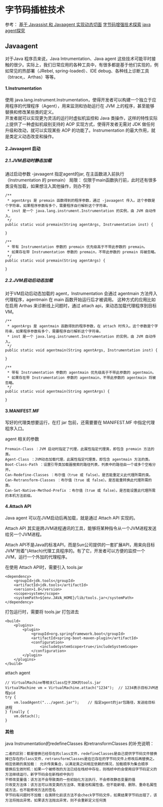 # 字节码插桩技术

参考： 
[基于 Javassist 和 Javaagent 实现动态切面](https://www.cnblogs.com/chiangchou/p/javassist.html#_label2)
[字节码增强技术探索](https://tech.meituan.com/2019/09/05/java-bytecode-enhancement.html)
[java agent探究](https://zhuanlan.zhihu.com/p/74255330)
## Javaagent
对于Java 程序员来说，Java Intrumentation、Java agent 这些技术可能平时接触的很少。实际上，我们日常应用的各种工具中，有很多都是基于他们实现的，例如常见的热部署（JRebel, spring-loaded）、IDE debug、各种线上诊断工具（btrace,、Arthas）等等。
#### 1.Instrumentation
使用 java.lang.instrument.Instrumentation，使得开发者可以构建一个独立于应用程序的代理程序（Agent），用来监测和协助运行在 JVM 上的程序，甚至能够替换和修改某些类的定义。  
开发者就可以实现更为灵活的运行时虚拟机监控和 Java 类操作，这样的特性实际上提供了一种虚拟机级别支持的 AOP 实现方式，使得开发者无需对 JDK 做任何升级和改动，就可以实现某些 AOP 的功能了。Instrumentation 的最大作用，就是类定义动态改变和操作。
#### 2.Javaagent 启动
##### 2.1.JVM启动时静态加载

通过启动参数 -javaagent 指定agent的jar, 在主函数进入前执行 （Instrumentation 的 premain）
局限： 仅限于main函数执行前，此时还有很多类没有加载，如果想注入其他操作，则办不到
```
/**
 * agentArgs 是 premain 函数得到的程序参数，通过 -javaagent 传入。这个参数是个字符串，如果程序参数有多个，需要程序自行解析这个字符串。
 * inst 是一个 java.lang.instrument.Instrumentation 的实例，由 JVM 自动传入。
 */
public static void premain(String agentArgs, Instrumentation inst) {

}

/**
 * 带有 Instrumentation 参数的 premain 优先级高于不带此参数的 premain。
 * 如果存在带 Instrumentation 参数的 premain，不带此参数的 premain 将被忽略。
 */
public static void premain(String agentArgs) {

}
```

##### 2.2.JVM启动后动态加载
对于VM启动后动态加载的 agent，Instrumentation 会通过 agentmain 方法传入代理程序，agentmain 在 main 函数开始运行后才被调用。
这种方式的应用比如在启用 Arthas 来诊断线上问题时，通过 attach api，来动态加载代理程序到目标VM。
```
/**
 * agentArgs 是 agentmain 函数得到的程序参数，在 attach 时传入。这个参数是个字符串，如果程序参数有多个，需要程序自行解析这个字符串。
 * inst 是一个 java.lang.instrument.Instrumentation 的实例，由 JVM 自动传入。
 */
public static void agentmain(String agentArgs, Instrumentation inst) {

}

/**
 * 带有 Instrumentation 参数的 agentmain 优先级高于不带此参数的 agentmain。
 * 如果存在带 Instrumentation 参数的 agentmain，不带此参数的 agentmain 将被忽略。
 */
public static void agentmain(String agentArgs) {

}
```

#### 3.MANIFEST.MF
写好的代理类想要运行，在打 jar 包前，还需要要在 MANIFEST.MF 中指定代理程序入口。   

agent 相关的参数
```
Premain-Class ：JVM 启动时指定了代理，此属性指定代理类，即包含 premain 方法的类。
Agent-Class ：JVM动态加载代理，此属性指定代理类，即包含 agentmain 方法的类。
Boot-Class-Path ：设置引导类加载器搜索的路径列表，列表中的路径由一个或多个空格分开。
Can-Redefine-Classes ：布尔值（true 或 false）。是否能重定义此代理所需的类。
Can-Retransform-Classes ：布尔值（true 或 false）。是否能重转换此代理所需的类。
Can-Set-Native-Method-Prefix ：布尔值（true 或 false）。是否能设置此代理所需的本机方法前缀。
```
#### 4.Attach API
Java agent 可以在JVM启动后再加载，就是通过 Attach API 实现的。  

Attach API 其实是跨JVM进程通讯的工具，能够将某种指令从一个JVM进程发送给另一个JVM进程。  

Attach API不是Java的标准API，而是Sun公司提供的一套扩展API，用来向目标JVM"附着"(Attach)代理工具程序的。有了它，开发者可以方便的监控一个JVM，运行一个外加的代理程序。

在使用 Attach API时，需要引入 tools.jar 
```
<dependency>
    <groupId>jdk.tools</groupId>
    <artifactId>jdk.tools</artifactId>
    <version>1.8</version>
    <scope>system</scope>
    <systemPath>${env.JAVA_HOME}/lib/tools.jar</systemPath>
</dependency>
```
打包运行时，需要将 tools.jar 打包进去
```
<build>
    <plugins>
        <plugin>
            <groupId>org.springframework.boot</groupId>
            <artifactId>spring-boot-maven-plugin</artifactId>
            <configuration>
                <includeSystemScope>true</includeSystemScope>
            </configuration>
        </plugin>
    </plugins>
</build>
```
attach agent
```
// VirtualMachine等相关Class位于JDK的tools.jar
VirtualMachine vm = VirtualMachine.attach("1234");  // 1234表示目标JVM进程pid
try {
    vm.loadAgent(".../agent.jar");    // 指定agent的jar包路径，发送给目标进程
} finally {
    vm.detach();
}
```

#### 其他
java Instrumentation的redefineClasses 和retransformClasses 的补充说明：
```
二者的区别：都是替换已经存在的class文件，redefineClasses是自己提供字节码文件替换掉已存在的class文件，retransformClasses是在已存在的字节码文件上修改后再替换之。
相互依赖的类加载： 允许传类集合，以满足类之间相互依赖的情况，加载顺序为集合顺序
替换后生效时机：如果一个被修改的方法已经在栈桢中存在，则栈桢中的会使用旧字节码定义的方法继续运行，新字节码会在新栈桢中执行
不修改变量值：该方法不会导致类的一些初始化方法执行、不会修改静态变量的值
只改变方法体：该方法可以改变类的方法体、常量池和属性值，但不能新增、删除、重命名属性或方法，也不能修改方法的签名
字节码有问题时不加载：在类转化前该方法不会check字节码文件，如果结果字节码出错了，该方法将抛出异常。如果该方法抛出异常，则不会重新定义任何类
```

